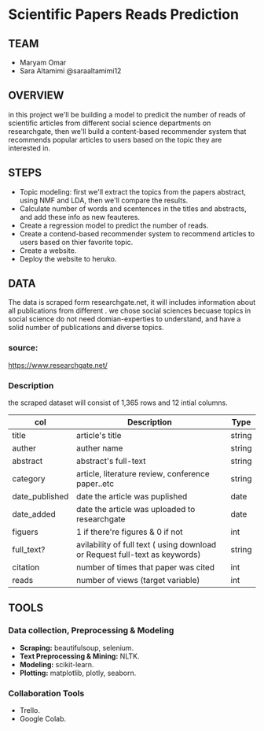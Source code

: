 # Scientific Papers Reads Prediction


## TEAM
- Maryam Omar 
- Sara Altamimi @saraaltamimi12

## OVERVIEW
in this project we'll be building a model to predicit the number of reads of scientific articles from different social science departments on researchgate, then we'll build a content-based recommender system that recommends popular articles to users based on the topic they are interested in. 

## STEPS
- Topic modeling: first we'll extract the topics from the papers abstract, using NMF and LDA, then we'll compare the results.
- Calculate number of words and scentences in the titles and abstracts, and add these info as new feauteres.
- Create a regression model to predict the number of reads.
- Create a contend-based recommender system to recommend articles to users based on thier favorite topic.
- Create a website.
- Deploy the website to heruko.


## DATA
The data is scraped form researchgate.net, it will includes information about all publications from  different . we chose social sciences becuase topics in social science do not need domian-experties to understand, and have a solid number of publications and diverse topics. 

### source:
https://www.researchgate.net/

### Description 
the scraped dataset will consist of 1,365 rows and 12 intial columns.

| col | Description | Type |
| --- | --- | --- |
| title | article's title | string 
| auther| auther name | string 
| abstract | abstract's full-text  | string
| category| article, literature review, conference paper..etc | string
| date_published | date the article was puplished | date
| date_added | date the article was uploaded to researchgate | date
| figuers | 1 if there're figures & 0 if not | int
| full_text? | avilability of full text ( using download or Request full-text as keywords) | string
| citation | number of times that paper was cited | int
| reads | number of views (target variable)| int



## TOOLS  

### Data collection, Preprocessing & Modeling  
- **Scraping:** beautifulsoup, selenium. 
- **Text Preprocessing & Mining:** NLTK.
- **Modeling:** scikit-learn.
- **Plotting:** matplotlib, plotly, seaborn.

### Collaboration Tools
- Trello.
- Google Colab.

